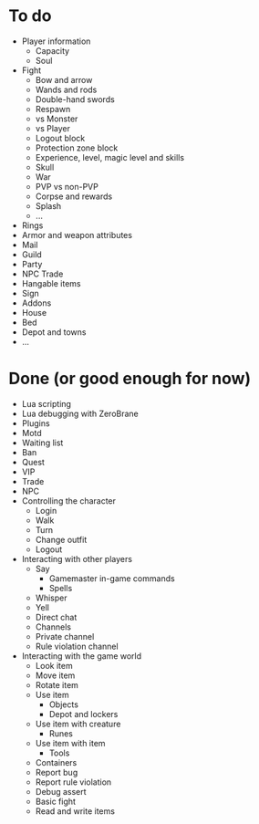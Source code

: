 # To do

- Player information
	- Capacity
	- Soul
- Fight
	- Bow and arrow
	- Wands and rods
	- Double-hand swords
	- Respawn
	- vs Monster
	- vs Player
	- Logout block
	- Protection zone block
	- Experience, level, magic level and skills
	- Skull
	- War
	- PVP vs non-PVP
	- Corpse and rewards
	- Splash
	- ...
- Rings
- Armor and weapon attributes
- Mail
- Guild
- Party
- NPC Trade
- Hangable items
- Sign
- Addons
- House
- Bed
- Depot and towns
- ...

# Done (or good enough for now)

- Lua scripting
- Lua debugging with ZeroBrane
- Plugins
- Motd
- Waiting list
- Ban
- Quest
- VIP
- Trade
- NPC
- Controlling the character
	- Login
	- Walk
	- Turn
	- Change outfit
	- Logout
- Interacting with other players
	- Say
		- Gamemaster in-game commands
		- Spells
	- Whisper
	- Yell
	- Direct chat
	- Channels
	- Private channel
	- Rule violation channel
- Interacting with the game world 
	- Look item
	- Move item
	- Rotate item
	- Use item
		- Objects
		- Depot and lockers
	- Use item with creature
		- Runes
	- Use item with item
		- Tools
	- Containers
	- Report bug
	- Report rule violation
	- Debug assert
	- Basic fight
	- Read and write items